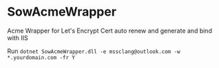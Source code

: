 # SowAcmeWrapper
Acme Wrapper for Let's Encrypt Cert auto renew and generate and bind with IIS

Run `dotnet SowAcmeWrapper.dll -e mssclang@outlook.com -w *.yourdomain.com -fr Y`
